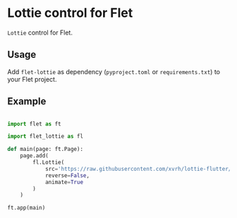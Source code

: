# Lottie control for Flet

`Lottie` control for Flet.

## Usage

Add `flet-lottie` as dependency (`pyproject.toml` or `requirements.txt`) to your Flet project.

## Example

```py

import flet as ft

import flet_lottie as fl

def main(page: ft.Page):
    page.add(
        fl.Lottie(
            src='https://raw.githubusercontent.com/xvrh/lottie-flutter/master/example/assets/Mobilo/A.json',
            reverse=False,
            animate=True
        )
    )

ft.app(main)
```